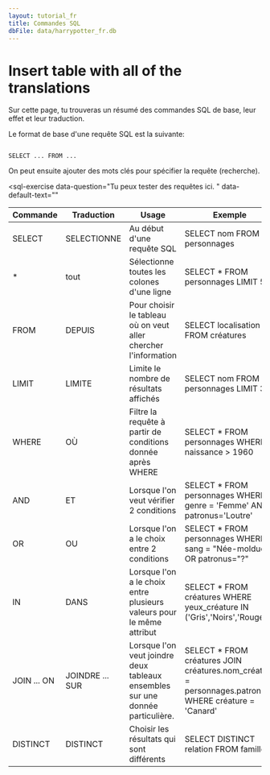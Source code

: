 ```yaml
---
layout: tutorial_fr
title: Commandes SQL
dbFile: data/harrypotter_fr.db
---
```


# Insert table with all of the translations
Sur cette page, tu trouveras un résumé des commandes SQL de base, leur effet et leur traduction.

Le format de base d'une requête SQL est la suivante:

<code class = "codeblock">
SELECT ... FROM ... 
</code>

On peut ensuite ajouter des mots clés pour spécifier la requête (recherche). 

<sql-exercise
  data-question="Tu peux tester des requêtes ici. "
  data-default-text=""
  ></sql-exercise>

<table class='datatable'>
<thead>
  <tr>
    <th>Commande</th>
    <th>Traduction</th>
    <th>Usage</th>
    <th>Exemple</th>
  </tr>
</thead>
<tbody>
  <tr>
    <td>SELECT</td>
    <td>SELECTIONNE</td>
    <td>Au début d'une requête SQL</td>
    <td>SELECT nom FROM personnages </td>
  </tr>
  <tr>
    <td>*</td>
    <td>tout</td>
    <td>Sélectionne toutes les colones d'une ligne</td>
    <td>SELECT * FROM personnages LIMIT 5</td>
  </tr>
  <tr>
    <td>FROM</td>
    <td>DEPUIS</td>
    <td>Pour choisir le tableau où on veut aller chercher l'information</td>
    <td>SELECT localisation FROM créatures</td>
  </tr>
  <tr>
    <td>LIMIT</td>
    <td>LIMITE</td>
    <td>Limite le nombre de résultats affichés</td>
    <td>SELECT nom FROM personnages LIMIT 3</td>
  </tr>
  <tr>
    <td>WHERE</td>
    <td>OÙ</td>
    <td>Filtre la requête à partir de conditions donnée après WHERE</td>
    <td>SELECT * FROM personnages WHERE naissance &gt; 1960</td>
  </tr>
  <tr>
    <td>AND</td>
    <td>ET</td>
    <td>Lorsque l'on veut vérifier 2 conditions</td>
    <td>SELECT * FROM personnages WHERE genre = 'Femme' AND patronus='Loutre'</td>
  </tr>
  <tr>
    <td>OR</td>
    <td>OU</td>
    <td>Lorsque l'on a le choix entre 2 conditions<br></td>
    <td>SELECT * FROM personnages WHERE sang = "Née-moldue" OR patronus="?"</td>
  </tr>
  <tr>
    <td>IN</td>
    <td>DANS</td>
    <td>Lorsque l'on a le choix entre plusieurs valeurs pour le même attribut</td>
    <td>SELECT * FROM créatures WHERE yeux_créature IN ('Gris','Noirs','Rouge')</td>
  </tr>
  <tr>
    <td>JOIN ... ON</td>
    <td>JOINDRE ... SUR</td>
    <td>Lorsque l'on veut joindre deux tableaux ensembles sur une donnée particulière.</td>
    <td>SELECT * FROM créatures JOIN créatures.nom_créature = personnages.patronus WHERE créature = 'Canard'</td>
  </tr>
  <tr>
    <td>DISTINCT</td>
    <td>DISTINCT</td>
    <td>Choisir les résultats qui sont différents</td>
    <td>SELECT DISTINCT relation FROM famille </td>
  </tr>
</tbody>
</table>